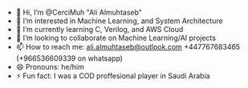 - 👋 Hi, I’m @CerciMuh "Ali Almuhtaseb"
- 👀 I’m interested in Machine Learning, and System Architecture 
- 🌱 I’m currently learning C, Verilog, and AWS Cloud
- 💞️ I’m looking to collaborate on Machine Learning/AI projects
- 📫 How to reach me: ali.almuhtaseb@outlook.com +447767683465 (+966536609339 on whatsapp)
- 😄 Pronouns: he/him
- ⚡ Fun fact: I was a COD proffesional player in Saudi Arabia 

<!---
CerciMuh/CerciMuh is a ✨ special ✨ repository because its `README.md` (this file) appears on your GitHub profile.
You can click the Preview link to take a look at your changes.
--->
